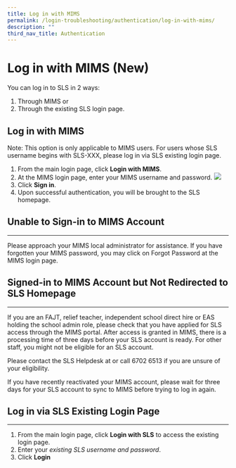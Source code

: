```yaml
---
title: Log in with MIMS
permalink: /login-troubleshooting/authentication/log-in-with-mims/
description: ""
third_nav_title: Authentication
---
```

Log in with MIMS (New)
===================

You can log in to SLS in 2 ways:

1. Through MIMS or
2. Through the existing SLS login page.
 
   
Log in with MIMS
----------------

Note: This option is only applicable to MIMS users. For users whose SLS username begins with SLS-XXX, please log in via SLS existing login page.

1. From the main login page, click **Login with MIMS**.
2. At the MIMS login page, enter your MIMS username and password.
  ![](images/Media/2Teacher/LTM1.png)  
3. Click **Sign in**.
4. Upon successful authentication, you will be brought to the SLS homepage.
 
    
  Unable to Sign-in to MIMS Account
---------------------------------

---

Please approach your MIMS local administrator for assistance. If you have forgotten your MIMS password, you may click on Forgot Password at the MIMS login page.

   
   Signed-in to MIMS Account but Not Redirected to SLS Homepage 
-------------------------------------------------------------

---

If you are an FAJT, relief teacher, independent school direct hire or EAS holding the school admin role, please check that you have applied for SLS access through the MIMS portal. After access is granted in MIMS, there is a processing time of three days before your SLS account is ready. For other staff, you might not be eligible for an SLS account.

Please contact the SLS Helpdesk at  or call 6702 6513 if you are unsure of your eligibility.

 If you have recently reactivated your MIMS account, please wait for three days for your SLS account to sync to MIMS before trying to log in again.

   
 Log in via SLS Existing Login Page
----------------------------------

---

1. From the main login page, click **Login with SLS** to access the existing login page.
2. Enter your *existing SLS username and password*.
3. Click **Login**